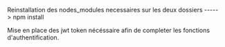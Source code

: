Reinstallation des nodes_modules necessaires sur les deux dossiers -----> npm install

Mise en place des jwt token nécéssaire afin de completer les fonctions d'authentification.

